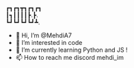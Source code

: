┏┓┏┓┳┓┏┓┏┓  
┃┓┃┃┃┃┣.┣.  
┗┛┗┛┗┛┗┛┻.  

- 👋 Hi, I’m @MehdiA7
- 👀 I’m interested in code
- 🌱 I’m currently learning Python and JS !
- 📫 How to reach me discord mehdi_im

<!---
MehdiA7/MehdiA7 is a ✨ special ✨ repository because its `README.md` (this file) appears on your GitHub profile.
You can click the Preview link to take a look at your changes.
--->

